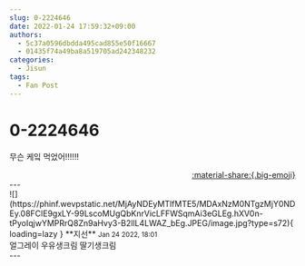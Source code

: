 ```yaml
---
slug: 0-2224646
date: 2022-01-24 17:59:32+09:00
authors:
  - 5c37a0596dbdda495cad855e50f16667
  - 01435f74a49ba8a519705ad242348232
categories:
  - Jisun
tags:
  - Fan Post
---
```


# 0-2224646

<div class="post-container" markdown="1">
<div class="content-container md-sidebar__scrollwrap" markdown="1">

무슨 케잌 먹었어!!!!!!

</div>
</div>

<div style="text-align: right;" markdown="1">
<a href="https://weverse.io/fromis9/fanpost/0-2224646" style="text-align: right;">:material-share:{.big-emoji}</a>
</div>
---

<div class="comments-container md-sidebar__scrollwrap" markdown="1">
<div class="comment" markdown="1">
<div class='id-container' markdown="1">
![](https://phinf.wevpstatic.net/MjAyNDEyMTlfMTE5/MDAxNzM0NTgzMjY0NDEy.08FClE9gxLY-99LscoMUgQbKnrVicLFFWSqmAi3eGLEg.hXV0n-tPyoIqjwYMPRrQ8Zn9aHvy3-B2llL4LWAZ_bEg.JPEG/image.jpg?type=s72){ loading=lazy }
**<span class="artist">지선</span>** <small>Jan 24 2022, 18:01</small><br>
</div>
<div class='comment-body' markdown="1">
얼그레이 우유생크림 딸기생크림
</div>
</div>
</div>
---
